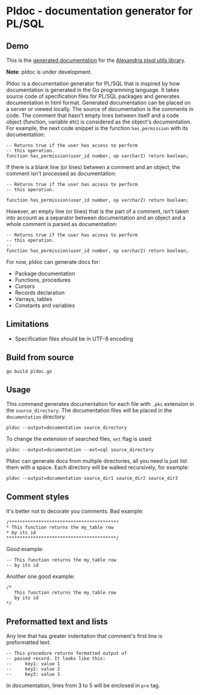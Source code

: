 # Pldoc -  documentation generator for PL/SQL

## Demo

This is the [generated documentation](https://ychbn.com/pldoc-docs/amazon_aws_s3_pkg.html)
for the [Alexandria plsql utils library](https://github.com/mortenbra/alexandria-plsql-utils).


**Note**: pldoc is under development.



Pldoc is a documentation generator for PL/SQL that is inspired by how documentation
is generated in the Go programming language. It takes source code of specification files for
PL/SQL packages and generates documentation in html format. Generated documentation can
be placed on a server or viewed locally. The source of documentation is the comments in
code. The comment that hasn't empty lines between itself and a code object (function, variable etc)
is considered as the object's documentation. For example, the next code snippet is
the function `has_permission` with its documentation:

```
-- Returns true if the user has access to perform
-- this operation.
function has_permission(user_id number, op varchar2) return boolean;
```

If there is a blank line (or lines) between a comment and an object, the comment
isn't processed as documentation:

```
-- Returns true if the user has access to perform
-- this operation.

function has_permission(user_id number, op varchar2) return boolean;
```

However, an empty line (or lines) that is the part of a comment, isn't taken into account
as a separator between documentation and an object and a whole comment
is parsed as documentation:

```
-- Returns true if the user has access to perform
-- this operation.
--
function has_permission(user_id number, op varchar2) return boolean;
```

For now, pldoc can generate docs for:

- Package documentation
- Functions, procedures
- Cursors
- Records declaration
- Varrays, tables
- Constants and variables
 
## Limitations

- Specification files should be in UTF-8 encoding

## Build from source
```
go build pldoc.go
```

## Usage

This command generates documentation for each file with `.pks` extension
in the `source_directory`. The documentation files will be placed in the
`documentation` directory. 
```
pldoc --output=documentation source_directory
```

To change the extension of searched files, `ext` flag is used:

```
pldoc --output=documentation --ext=sql source_directory
```

Pldoc can generate docs from multiple directories, all you need is just list them with a space. Each
directory will be walked recursively, for example:

```
pldoc --output=documentation source_dir1 source_dir2 source_dir3
```
## Comment styles

It's better not to decorate you comments. Bad example:

```
/*****************************************
* This function returns the my_table row
* by its id
*****************************************/
```

Good example:

```
-- This function returns the my_table row
-- by its id
```

Another one good example:

```
/*
   This function returns the my_table row
   by its id
*/
```

## Preformatted text and lists

Any line that has greater indentation that comment's first line
is preformatted text.

```
-- This procedure returns formatted output of
-- passed record. It looks like this:
--     key1: value 1
--     key2: value 2
--     key3: value 3
```

In documentation, lines from 3 to 5 will be enclosed in
`pre` tag.
